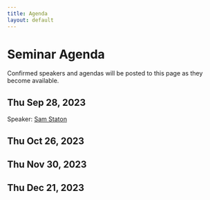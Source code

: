 ```yaml
---
title: Agenda
layout: default
---
```


# Seminar Agenda

Confirmed speakers and agendas will be posted to this page as they become
available.

## Thu Sep 28, 2023

Speaker: [Sam Staton](https://www.cs.ox.ac.uk/people/samuel.staton/main.html)

## Thu Oct 26, 2023
## Thu Nov 30, 2023
## Thu Dec 21, 2023
